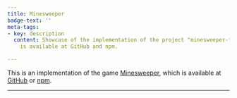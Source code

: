 ```yaml
---
title: Minesweeper
badge-text: ''
meta-tags:
- key: description
  content: Showcase of the implementation of the project "minesweeper-for-web" which
    is available at GitHub and npm.

---
```

<the-lead>
  This is an implementation of the game <a href="https://www.instructables.com/id/How-to-beat-Minesweeper/" target="_blank" title="Minesweeper Tutorial">Minesweeper</a>, which is available at <a href="https://github.com/manuelhenke/minesweeper-for-web" target="_blank">GitHub</a> or <a href="https://www.npmjs.com/package/minesweeper-for-web" target="_blank">npm</a>.
</the-lead>

<hr class="my-4" />

<minesweeper-wrapper></minesweeper-wrapper>
